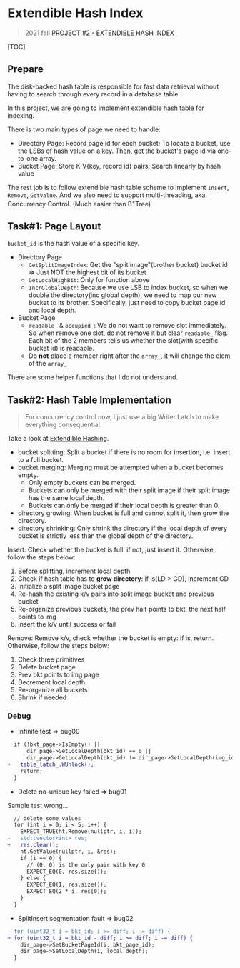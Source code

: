 # Extendible Hash Index

> 2021 fall [PROJECT #2 - EXTENDIBLE HASH INDEX](https://15445.courses.cs.cmu.edu/fall2021/project2/)

[TOC]

## Prepare

The disk-backed hash table is responsible for fast data retrieval without
having to search through every record in a database table.

In this project, we are going to implement extendible hash table for indexing.

There is two main types of page we need to handle:
* Directory Page: Record page id for each bucket; To locate a bucket, use the
  LSBs of hash value on a key. Then, get the bucket's page id via one-to-one
  array.
* Bucket Page: Store K-V{key, record id} pairs; Search linearly by hash value

The rest job is to follow extendible hash table scheme to implement
`Insert`, `Remove`, `GetValue`. And we also need to support multi-threading,
aka. Concurrency Control. (Much easier than B<sup>+</sup>Tree)

## Task#1: Page Layout

`bucket_id` is the hash value of a specific key.

* Directory Page
  * `GetSplitImageIndex`: Get the "split image"(brother bucket) bucket id =>
    Just NOT the highest bit of its bucket
  * `GetLocalHighBit`: Only for function above
  * `IncrGlobalDepth`: Because we use LSB to index bucket, so when we double
    the directory(inc global depth), we need to map our new bucket to its
    brother. Specifically, just need to copy bucket page id and local depth.
* Bucket Page
  * `readable_` & `occupied_`: We do not want to remove slot immediately. So
    when remove one slot, do not remove it but clear `readable_` flag.<br/>
    Each bit of the 2 members tells us whether the slot(with specific bucket id)
    is readable.
  * Do **not** place a member right after the `array_`, it will change the elem
    of the `array_`

There are some helper functions that I do not understand.

## Task#2: Hash Table Implementation

> For concurrency control now, I just use a big Writer Latch to make everything
> consequential.

Take a look at [Extendible Hashing](https://github.com/nitish6174/extendible-hashing).

* bucket splitting: Split a bucket if there is no room for insertion,
  i.e. insert to a full bucket.
* bucket merging: Merging must be attempted when a bucket becomes empty.
  * Only empty buckets can be merged.
  * Buckets can only be merged with their split image if their split image has
    the same local depth.
  * Buckets can only be merged if their local depth is greater than 0.
* directory growing: When bucket is full and cannot split it, then grow the
  directory.
* directory shrinking: Only shrink the directory if the local depth of every
  bucket is strictly less than the global depth of the directory.

Insert: Check whether the bucket is full: if not, just insert it.
Otherwise, follow the steps below:
1. Before splitting, increment local depth
2. Check if hash table has to **grow directory**: if is(LD > GD), increment GD 
3. Initialize a split image bucket page
4. Re-hash the existing k/v pairs into split image bucket and previous bucket
5. Re-organize previous buckets, the prev half points to bkt, the next half
   points to img
6. Insert the k/v until success or fail

Remove: Remove k/v, check whether the bucket is empty: if is, return.
Otherwise, follow the steps below:
1. Check three primitives
2. Delete bucket page
3. Prev bkt points to img page
4. Decrement local depth
5. Re-organize all buckets
6. Shrink if needed

### Debug

* Infinite test => bug00

```diff
  if (!bkt_page->IsEmpty() ||                                                // premise 1
      dir_page->GetLocalDepth(bkt_id) == 0 ||                                // premise 2
      dir_page->GetLocalDepth(bkt_id) != dir_page->GetLocalDepth(img_id)) {  // premise 3
+   table_latch_.WUnlock();
    return;
  }
```

* Delete no-unique key failed => bug01

Sample test wrong...

```diff
  // delete some values
  for (int i = 0; i < 5; i++) {
    EXPECT_TRUE(ht.Remove(nullptr, i, i));
-   std::vector<int> res;
+   res.clear();
    ht.GetValue(nullptr, i, &res);
    if (i == 0) {
      // (0, 0) is the only pair with key 0
      EXPECT_EQ(0, res.size());
    } else {
      EXPECT_EQ(1, res.size());
      EXPECT_EQ(2 * i, res[0]);
    }
  }
```

* SplitInsert segmentation fault => bug02

```diff
- for (uint32_t i = bkt_id; i >= diff; i -= diff) {
+ for (uint32_t i = bkt_id - diff; i >= diff; i -= diff) {
    dir_page->SetBucketPageId(i, bkt_page_id);
    dir_page->SetLocalDepth(i, local_depth);
  }
 ``` 

